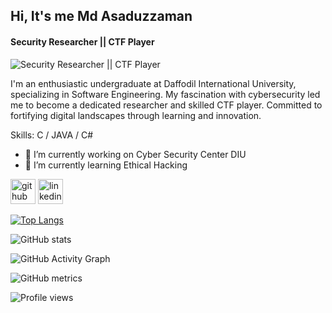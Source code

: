 ## Hi, It's me Md Asaduzzaman
#### Security Researcher || CTF Player
![Security Researcher || CTF Player](https://github.com/CrazyChickenDev/CrazyChickenDev/raw/master/assets/source.gif)

I'm an enthusiastic undergraduate at Daffodil International University, specializing in Software Engineering. My fascination with cybersecurity led me to become a dedicated researcher and skilled CTF player. Committed to fortifying digital landscapes through learning and innovation.

Skills: C / JAVA / C#

- 🔭 I’m currently working on Cyber Security Center DIU 
- 🌱 I’m currently learning Ethical Hacking 


[<img src='https://cdn.jsdelivr.net/npm/simple-icons@3.0.1/icons/github.svg' alt='github' height='40'>](https://github.com/https://github.com/MoAsaduzzaman)  [<img src='https://cdn.jsdelivr.net/npm/simple-icons@3.0.1/icons/linkedin.svg' alt='linkedin' height='40'>](https://www.linkedin.com/in/https://www.linkedin.com/in/md-asaduzzaman-56790324a//)  

[![Top Langs](https://github-readme-stats.vercel.app/api/top-langs/?username=https://github.com/MoAsaduzzaman)](https://github.com/anuraghazra/github-readme-stats)

![GitHub stats](https://github-readme-stats.vercel.app/api?username=https://github.com/MoAsaduzzaman&show_icons=true)  

![GitHub Activity Graph](https://activity-graph.herokuapp.com/graph?username=https://github.com/MoAsaduzzaman)  

![GitHub metrics](https://metrics.lecoq.io/https://github.com/MoAsaduzzaman)  

![Profile views](https://gpvc.arturio.dev/https://github.com/MoAsaduzzaman)  
